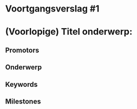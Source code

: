 # Voortgangsverslag #1
# (Voorlopige) Titel onderwerp:
## Promotors
<!--Zet hier alle namen+email van je verschillende promotors (stagebegeleider,
stagementor). Zeker in vet zetten indien er veranderingen hebben
plaatsgevonden-->

## Onderwerp
<!--Beschrijf je onderwerp van je BAP/Stage. Wat is het resultaat dat je wilt
bereiken tegen het eind van de BAP? Maak een analyse van het
onderwerp/resultaat. Geef de mogelijke stappen om je BAP/Stage tot een goed
eind te brengen. --> 
<!--Minimum 5000 tekens-->

## Keywords
<!--Noteer hier enkele relevante keywords van het onderwerp-->
<!--Minimum 5 keywords-->

## Milestones
<!--Geef hier kort weer wat te behalen milestones zijn per week-->
